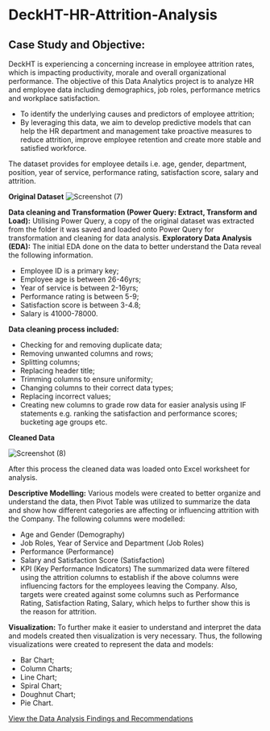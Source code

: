 # DeckHT-HR-Attrition-Analysis

## Case Study and Objective: 
DeckHT is experiencing a concerning increase in employee attrition rates, which is impacting productivity, morale and overall organizational performance. The objective of this Data Analytics project is to analyze HR and employee data including demographics, job roles, performance metrics and workplace satisfaction.
- To identify the underlying causes and predictors of employee attrition;
- By leveraging this data, we aim to develop predictive models that can help the HR department and management take proactive measures to reduce attrition, improve employee retention and create more stable and satisfied workforce.
  
The dataset provides for employee details i.e. age, gender, department, position, year of service, performance rating, satisfaction score, salary and attrition.

**Original Dataset**
![Screenshot (7)](https://github.com/user-attachments/assets/174a85e9-df74-4e29-88d7-f0b99c34f71f)


**Data cleaning and Transformation (Power Query: Extract, Transform and Load):** 
Utilising Power Query, a copy of the original dataset was extracted from the folder it was saved and loaded onto Power Query for transformation and cleaning for data analysis. 
**Exploratory Data Analysis (EDA):** The initial EDA done on the data to better understand the Data reveal the following information. 
- Employee ID is a primary key;
- Employee age is between 26-46yrs;
- Year of service is between 2-16yrs;
- Performance rating is between 5-9;
- Satisfaction score is between 3-4.8;
- Salary is 41000-78000.

**Data cleaning process included:**
- Checking for and removing duplicate data;
- Removing unwanted columns and rows;
- Splitting columns;
- Replacing header title;
- Trimming columns to ensure uniformity;
- Changing columns to their correct data types;
- Replacing incorrect values;
- Creating new columns to grade row data for easier analysis using IF statements e.g. ranking the satisfaction and performance scores; bucketing age groups etc.

**Cleaned Data**

![Screenshot (8)](https://github.com/user-attachments/assets/80ff7451-3c94-408e-93e1-d3d8fe22b860)

  
After this process the cleaned data was loaded onto Excel worksheet for analysis.

**Descriptive Modelling:**
Various models were created to better organize and understand the data, then Pivot Table was utilized to summarize the data and show how different categories are affecting or influencing attrition with the Company. The following columns were modelled:
- Age and Gender (Demography)
- Job Roles, Year of Service and Department (Job Roles)
- Performance (Performance)
- Salary and Satisfaction Score (Satisfaction)
- KPI (Key Performance Indicators)
The summarized data were filtered using the attrition columns to establish if the above columns were influencing factors for the employees leaving the Company. Also, targets were created against some columns such as Performance Rating, Satisfaction Rating, Salary, which helps to further show this is the reason for attrition.

**Visualization:**
To further make it easier to understand and interpret the data and models created then visualization is very necessary. Thus, the following visualizations were created to represent the data and models:
- Bar Chart;
- Column Charts;
- Line Chart;
- Spiral Chart;
- Doughnut Chart;
- Pie Chart.

[View the Data Analysis Findings and Recommendations](https://github.com/olubadero/DeckHT-HR-Attrition-Analysis/blob/main/Findings_and_Recommendations.md)
